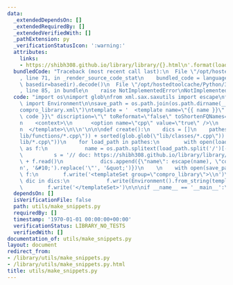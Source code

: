 ```yaml
---
data:
  _extendedDependsOn: []
  _extendedRequiredBy: []
  _extendedVerifiedWith: []
  _pathExtension: py
  _verificationStatusIcon: ':warning:'
  attributes:
    links:
    - https://shibh308.github.io/library/library/{}.html\n'.format(load_path)
  bundledCode: "Traceback (most recent call last):\n  File \"/opt/hostedtoolcache/Python/3.8.6/x64/lib/python3.8/site-packages/onlinejudge_verify/documentation/build.py\"\
    , line 71, in _render_source_code_stat\n    bundled_code = language.bundle(stat.path,\
    \ basedir=basedir).decode()\n  File \"/opt/hostedtoolcache/Python/3.8.6/x64/lib/python3.8/site-packages/onlinejudge_verify/languages/python.py\"\
    , line 85, in bundle\n    raise NotImplementedError\nNotImplementedError\n"
  code: "import os\nimport glob\nfrom xml.sax.saxutils import escape\nfrom jinja2\
    \ import Environment\n\nsave_path = os.path.join(os.path.dirname(__file__), \"\
    compro_library.xml\")\ntemplate = '  <template name=\"{{ name }}\" value=\"{{\
    \ code }}\" discription=\"\" toReformat=\"false\" toShortenFQNames=\"true\">\\\
    n    <context>\\n      <option name=\"cpp\" value=\"true\" />\\n    </context>\\\
    n  </template>\\n\\n'\n\n\ndef create():\n    dics = []\n    pathes = sorted(glob.glob(\"\
    lib/functions/*.cpp\")) + sorted(glob.glob(\"lib/classes/*.cpp\")) + sorted(glob.glob(\"\
    lib/*.cpp\"))\n    for load_path in pathes:\n        with open(load_path, 'r')\
    \ as f:\n            name = os.path.splitext(load_path.split('/')[-1])[0]\n  \
    \          s = '// doc: https://shibh308.github.io/library/library/{}.html\\n'.format(load_path)\
    \ + f.read()\n            dics.append({\"name\": escape(name), \"code\": escape(s).replace('\\\
    n', '&#10;').replace('\"', '&quot;')})\n    \n    with open(save_path, 'w') as\
    \ f:\n        f.write('<templateSet group=\"compro_library\">\\n')\n        for\
    \ dic in dics:\n            f.write(Environment().from_string(template).render(**dic))\n\
    \        f.write('</templateSet>')\n\n\nif __name__ == '__main__':\n    create()\n"
  dependsOn: []
  isVerificationFile: false
  path: utils/make_snippets.py
  requiredBy: []
  timestamp: '1970-01-01 00:00:00+00:00'
  verificationStatus: LIBRARY_NO_TESTS
  verifiedWith: []
documentation_of: utils/make_snippets.py
layout: document
redirect_from:
- /library/utils/make_snippets.py
- /library/utils/make_snippets.py.html
title: utils/make_snippets.py
---
```

